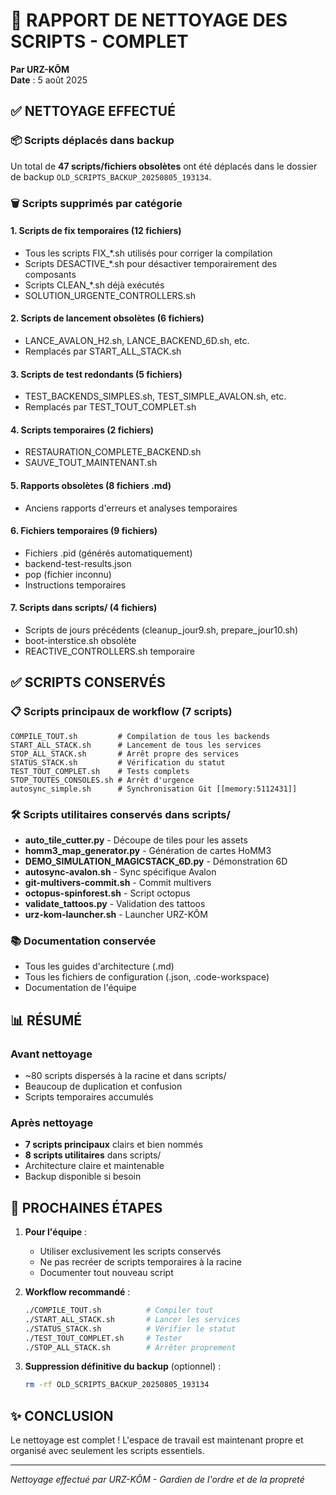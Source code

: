# 🧹 RAPPORT DE NETTOYAGE DES SCRIPTS - COMPLET
**Par URZ-KÔM**  
**Date** : 5 août 2025

## ✅ NETTOYAGE EFFECTUÉ

### 📦 Scripts déplacés dans backup
Un total de **47 scripts/fichiers obsolètes** ont été déplacés dans le dossier de backup `OLD_SCRIPTS_BACKUP_20250805_193134`.

### 🗑️ Scripts supprimés par catégorie

#### 1. Scripts de fix temporaires (12 fichiers)
- Tous les scripts FIX_*.sh utilisés pour corriger la compilation
- Scripts DESACTIVE_*.sh pour désactiver temporairement des composants
- Scripts CLEAN_*.sh déjà exécutés
- SOLUTION_URGENTE_CONTROLLERS.sh

#### 2. Scripts de lancement obsolètes (6 fichiers)
- LANCE_AVALON_H2.sh, LANCE_BACKEND_6D.sh, etc.
- Remplacés par START_ALL_STACK.sh

#### 3. Scripts de test redondants (5 fichiers)
- TEST_BACKENDS_SIMPLES.sh, TEST_SIMPLE_AVALON.sh, etc.
- Remplacés par TEST_TOUT_COMPLET.sh

#### 4. Scripts temporaires (2 fichiers)
- RESTAURATION_COMPLETE_BACKEND.sh
- SAUVE_TOUT_MAINTENANT.sh

#### 5. Rapports obsolètes (8 fichiers .md)
- Anciens rapports d'erreurs et analyses temporaires

#### 6. Fichiers temporaires (9 fichiers)
- Fichiers .pid (générés automatiquement)
- backend-test-results.json
- pop (fichier inconnu)
- Instructions temporaires

#### 7. Scripts dans scripts/ (4 fichiers)
- Scripts de jours précédents (cleanup_jour9.sh, prepare_jour10.sh)
- boot-interstice.sh obsolète
- REACTIVE_CONTROLLERS.sh temporaire

## ✅ SCRIPTS CONSERVÉS

### 📋 Scripts principaux de workflow (7 scripts)
```
COMPILE_TOUT.sh         # Compilation de tous les backends
START_ALL_STACK.sh      # Lancement de tous les services
STOP_ALL_STACK.sh       # Arrêt propre des services
STATUS_STACK.sh         # Vérification du statut
TEST_TOUT_COMPLET.sh    # Tests complets
STOP_TOUTES_CONSOLES.sh # Arrêt d'urgence
autosync_simple.sh      # Synchronisation Git [[memory:5112431]]
```

### 🛠️ Scripts utilitaires conservés dans scripts/
- **auto_tile_cutter.py** - Découpe de tiles pour les assets
- **homm3_map_generator.py** - Génération de cartes HoMM3
- **DEMO_SIMULATION_MAGICSTACK_6D.py** - Démonstration 6D
- **autosync-avalon.sh** - Sync spécifique Avalon
- **git-multivers-commit.sh** - Commit multivers
- **octopus-spinforest.sh** - Script octopus
- **validate_tattoos.py** - Validation des tattoos
- **urz-kom-launcher.sh** - Launcher URZ-KÔM

### 📚 Documentation conservée
- Tous les guides d'architecture (.md)
- Tous les fichiers de configuration (.json, .code-workspace)
- Documentation de l'équipe

## 📊 RÉSUMÉ

### Avant nettoyage
- ~80 scripts dispersés à la racine et dans scripts/
- Beaucoup de duplication et confusion
- Scripts temporaires accumulés

### Après nettoyage
- **7 scripts principaux** clairs et bien nommés
- **8 scripts utilitaires** dans scripts/
- Architecture claire et maintenable
- Backup disponible si besoin

## 🎯 PROCHAINES ÉTAPES

1. **Pour l'équipe** :
   - Utiliser exclusivement les scripts conservés
   - Ne pas recréer de scripts temporaires à la racine
   - Documenter tout nouveau script

2. **Workflow recommandé** :
   ```bash
   ./COMPILE_TOUT.sh          # Compiler tout
   ./START_ALL_STACK.sh       # Lancer les services
   ./STATUS_STACK.sh          # Vérifier le statut
   ./TEST_TOUT_COMPLET.sh     # Tester
   ./STOP_ALL_STACK.sh        # Arrêter proprement
   ```

3. **Suppression définitive du backup** (optionnel) :
   ```bash
   rm -rf OLD_SCRIPTS_BACKUP_20250805_193134
   ```

## ✨ CONCLUSION

Le nettoyage est complet ! L'espace de travail est maintenant propre et organisé avec seulement les scripts essentiels.

---
*Nettoyage effectué par URZ-KÔM - Gardien de l'ordre et de la propreté*